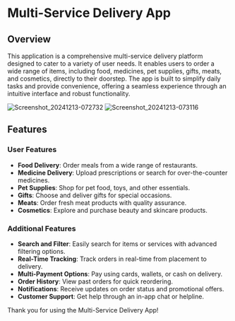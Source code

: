 # Multi-Service Delivery App

## Overview

This application is a comprehensive multi-service delivery platform designed to cater to a variety of user needs. It enables users to order a wide range of items, including food, medicines, pet supplies, gifts, meats, and cosmetics, directly to their doorstep. The app is built to simplify daily tasks and provide convenience, offering a seamless experience through an intuitive interface and robust functionality.

![Screenshot_20241213-072732](https://github.com/user-attachments/assets/992d8057-f57d-4a2f-86e5-bc041fcfd7b8)   ![Screenshot_20241213-073116](https://github.com/user-attachments/assets/4954c880-b423-434a-adb9-c26dc6877960)


## Features

### User Features
- **Food Delivery**: Order meals from a wide range of restaurants.
- **Medicine Delivery**: Upload prescriptions or search for over-the-counter medicines.
- **Pet Supplies**: Shop for pet food, toys, and other essentials.
- **Gifts**: Choose and deliver gifts for special occasions.
- **Meats**: Order fresh meat products with quality assurance.
- **Cosmetics**: Explore and purchase beauty and skincare products.

### Additional Features
- **Search and Filter**: Easily search for items or services with advanced filtering options.
- **Real-Time Tracking**: Track orders in real-time from placement to delivery.
- **Multi-Payment Options**: Pay using cards, wallets, or cash on delivery.
- **Order History**: View past orders for quick reordering.
- **Notifications**: Receive updates on order status and promotional offers.
- **Customer Support**: Get help through an in-app chat or helpline.


Thank you for using the Multi-Service Delivery App!

